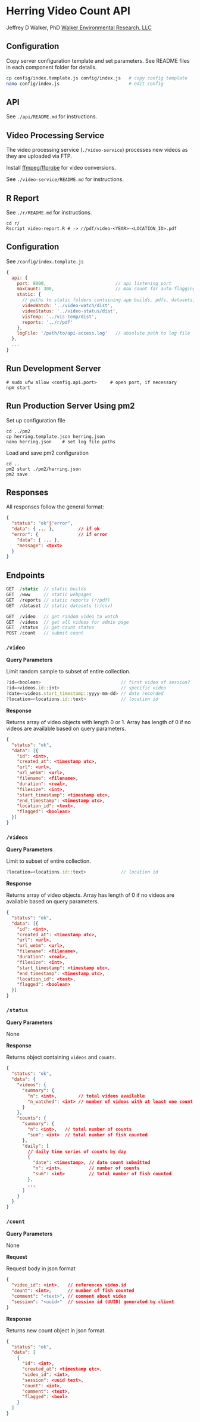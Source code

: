 Herring Video Count API
=======================================

Jeffrey D Walker, PhD
[Walker Environmental Research, LLC](http://walkerenvres.com)

## Configuration

Copy server configuration template and set parameters. See README files in each component folder for details.

```bash
cp config/index.template.js config/index.js   # copy config template
nano config/index.js                          # edit config
```

## API

See `./api/README.md` for instructions.

## Video Processing Service

The video processing service (`./video-service`) processes new videos as they are uploaded via FTP.

Install [ffmpeg/ffprobe](https://ffmpeg.org/) for video conversions.

See `./video-service/README.md` for instructions.

## R Report

See `./r/README.md` for instructions.

```
cd r/
Rscript video-report.R # -> r/pdf/video-<YEAR>-<LOCATION_ID>.pdf
```



## Configuration

See `/config/index.template.js`

```js
{
  api: {
    port: 8000,                          // api listening port
    maxCount: 300,                       // max count for auto-flagging
    static: {
      // paths to static folders containing app builds, pdfs, datasets, etc
      videoWatch: '../video-watch/dist',
      videoStatus: '../video-status/dist',
      visTemp: '../vis-temp/dist',
      reports: '../r/pdf'
    },
    logFile: '/path/to/api-access.log'   // absolute path to log file
  },
  ...
}
```

## Run Development Server

```
# sudo ufw allow <config.api.port>     # open port, if necessary
npm start
```

## Run Production Server Using pm2

Set up configuration file

```
cd ../pm2
cp herring.template.json herring.json
nano herring.json    # set log file paths
```

Load and save pm2 configuration

```
cd ..
pm2 start ./pm2/herring.json
pm2 save
```

## Responses

All responses follow the general format:

```json
{
  "status": "ok"|"error",
  "data": { ... },         // if ok
  "error": {               // if error
    "data": { ... },
    "message": <text>
  }
}
```

## Endpoints

```js
GET  /static  // static builds
GET  /www     // static webpages
GET  /reports // static reports (r/pdf)
GET  /dataset // static datasets (r/csv)

GET  /video   // get random video to watch
GET  /videos  // get all videos for admin page
GET  /status  // get count status
POST /count   // submit count
```

### `/video`

**Query Parameters**

Limit random sample to subset of entire collection.

```js
?id=<boolean>                              // first video of session?
?id=<videos.id::int>                       // specific video
?date=<videos.start_timestamp::yyyy-mm-dd> // date recorded
?location=<locations.id::text>             // location id
```

**Response**

Returns array of video objects with length 0 or 1. Array has length of 0 if no videos are available based on query parameters.

```json
{
  "status": "ok",
  "data": [{
    "id": <int>,
    "created_at": <timestamp utc>,
    "url": <url>,
    "url_webm": <url>,
    "filename": <filename>,
    "duration": <real>,
    "filesize": <int>,
    "start_timestamp": <timestamp utc>,
    "end_timestamp": <timestamp utc>,
    "location_id": <text>,
    "flagged": <boolean>
  }]
}
```

### `/videos`

**Query Parameters**

Limit to subset of entire collection.

```js
?location=<locations.id::text>             // location id
```

**Response**

Returns array of video objects. Array has length of 0 if no videos are available based on query parameters.

```json
{
  "status": "ok",
  "data": [{
    "id": <int>,
    "created_at": <timestamp utc>,
    "url": <url>,
    "url_webm": <url>,
    "filename": <filename>,
    "duration": <real>,
    "filesize": <int>,
    "start_timestamp": <timestamp utc>,
    "end_timestamp": <timestamp utc>,
    "location_id": <text>,
    "flagged": <boolean>
  }]
}
```

### `/status`

**Query Parameters**

None

**Response**

Returns object containing `videos` and `counts`.

```json
{
  "status": "ok",
  "data": {
    "videos": {
      "summary": {
        "n": <int>,        // total videos available
        "n_watched": <int> // number of videos with at least one count
      }
    },
    "counts": {
      "summary": {
        "n": <int>,   // total number of counts
        "sum": <int>  // total number of fish counted
      },
      "daily": [
        // daily time series of counts by day
        {
          "date": <timestamp>, // date count submitted
          "n": <int>,          // number of counts
          "sum": <int>         // total number of fish counted
        },
        ...
      ]
    }
  }
}
```


### `/count`

**Query Parameters**

None

**Request**

Request body in json format

```json
{
  "video_id": <int>,   // references video.id
  "count": <int>,      // number of fish counted
  "comment": "<text>", // comment about video
  "session": "<uuid>"  // session id (UUID) generated by client
}
```

**Response**

Returns new count object in json format.

```json
{
  "status": "ok",
  "data": [
    {
      "id": <int>,
      "created_at": <timestamp utc>,
      "video_id": <int>,
      "session": <uuid text>,
      "count": <int>,
      "comment": <text>,
      "flagged": <bool>
    }
  ]
}
```
